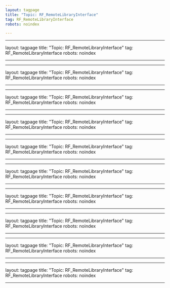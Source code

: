 ```yaml
---
layout: tagpage
title: "Topic: RF_RemoteLibraryInterface"
tag: RF_RemoteLibraryInterface
robots: noindex

---
```

---
layout: tagpage
title: "Topic: RF_RemoteLibraryInterface"
tag: RF_RemoteLibraryInterface
robots: noindex

---
---
layout: tagpage
title: "Topic: RF_RemoteLibraryInterface"
tag: RF_RemoteLibraryInterface
robots: noindex

---
---
layout: tagpage
title: "Topic: RF_RemoteLibraryInterface"
tag: RF_RemoteLibraryInterface
robots: noindex

---
---
layout: tagpage
title: "Topic: RF_RemoteLibraryInterface"
tag: RF_RemoteLibraryInterface
robots: noindex

---
---
layout: tagpage
title: "Topic: RF_RemoteLibraryInterface"
tag: RF_RemoteLibraryInterface
robots: noindex

---
---
layout: tagpage
title: "Topic: RF_RemoteLibraryInterface"
tag: RF_RemoteLibraryInterface
robots: noindex

---
---
layout: tagpage
title: "Topic: RF_RemoteLibraryInterface"
tag: RF_RemoteLibraryInterface
robots: noindex

---
---
layout: tagpage
title: "Topic: RF_RemoteLibraryInterface"
tag: RF_RemoteLibraryInterface
robots: noindex

---
---
layout: tagpage
title: "Topic: RF_RemoteLibraryInterface"
tag: RF_RemoteLibraryInterface
robots: noindex

---
---
layout: tagpage
title: "Topic: RF_RemoteLibraryInterface"
tag: RF_RemoteLibraryInterface
robots: noindex

---
